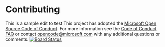 # Contributing
This is a sample edit to test
This project has adopted the [Microsoft Open Source Code of Conduct](https://opensource.microsoft.com/codeofconduct/). For more information see the [Code of Conduct FAQ](https://opensource.microsoft.com/codeofconduct/faq/) or contact [opencode@microsoft.com](mailto:opencode@microsoft.com) with any additional questions or comments.
[![Board Status](https://dev.azure.com/FirstLearnDevOps/b9b14132-dd8a-45d2-ba59-56f99678e742/6c4fb09c-1462-4da0-9467-74a3b6b0ccf6/_apis/work/boardbadge/00bd212a-0c1a-48ef-b76c-7fc27e9e723d?columnOptions=1)](https://dev.azure.com/FirstLearnDevOps/b9b14132-dd8a-45d2-ba59-56f99678e742/_boards/board/t/6c4fb09c-1462-4da0-9467-74a3b6b0ccf6/Microsoft.RequirementCategory/)
